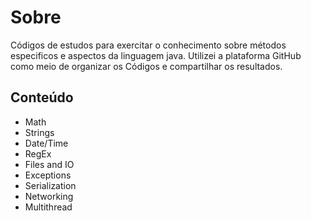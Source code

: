 <h1>Sobre</h1>

<p>Códigos de estudos para exercitar o conhecimento sobre métodos especificos e aspectos da linguagem java.
Utilizei a plataforma GitHub como meio de organizar os Códigos e compartilhar os resultados. </p>

<h2>Conteúdo</h2>

  <ul>
   <li> Math </li>
   <li> Strings </li>
   <li> Date/Time </li>
   <li> RegEx </li>
   <li> Files and IO </li>
   <li> Exceptions </li>
   <li> Serialization </li>
   <li> Networking </li>
   <li> Multithread </li>
  </ul>
